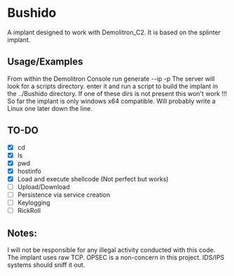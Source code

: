 
# Bushido
A implant designed to work with Demolitron_C2. It is based on the splinter implant.  

## Usage/Examples
From within the Demolitron Console run generate --ip <ip4Listener> -p <port4Listener>
The server will look for a scripts directory. enter it and run a script to build the implant in the ../Bushido directory.
If one of these dirs is not present this won't work !!!
So far the implant is only windows x64 compatible. Will probably write a Linux one later down the line.

## TO-DO
 - [x] cd
 - [x] ls
 - [x] pwd
 - [x] hostinfo
 - [x] Load and execute shellcode (Not perfect but works)
 - [ ] Upload/Download
 - [ ] Persistence via service creation
 - [ ] Keylogging
 - [ ] RickRoll

## Notes:
I will not be responsible for any illegal activity conducted with this code.
The implant uses raw TCP. OPSEC is a non-concern in this project. IDS/IPS systems should sniff it out.
